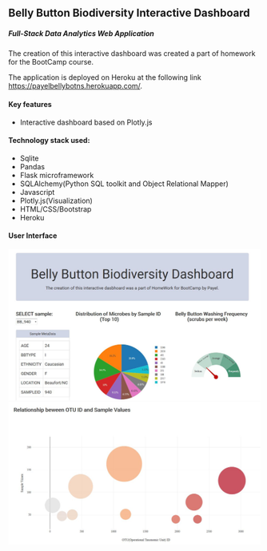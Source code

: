 ## Belly Button Biodiversity Interactive Dashboard 
##### Full-Stack Data Analytics Web Application

The creation of this interactive dashboard was created a part of homework for the BootCamp course.
 
The application is deployed on Heroku at the following link https://payelbellybotns.herokuapp.com/.

#### Key features
* Interactive dashboard based on Plotly.js

#### Technology stack used:

* Sqlite
* Pandas
* Flask microframework
* SQLAlchemy(Python SQL toolkit and Object Relational Mapper)
* Javascript
* Plotly.js(Visualization)
* HTML/CSS/Bootstrap
* Heroku

#### User Interface

![user interface1](images/image1.png "user interface1")
![user interface1](images/image2.png "user interface2")
